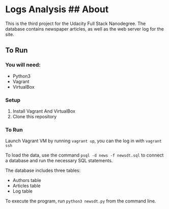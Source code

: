 # Logs Analysis ## About

This is the third project for the Udacity Full Stack Nanodegree. The database contains newspaper articles, as well as the web server log for the site.

## To Run

### You will need:
- Python3
- Vagrant
- VirtualBox

### Setup
1. Install Vagrant And VirtualBox
2. Clone this repository

### To Run

Launch Vagrant VM by running `vagrant up`, you can the log in with `vagrant ssh`

To load the data, use the command `psql -d news -f newsdt.sql` to connect a database and run the necessary SQL statements.

The database includes three tables:
- Authors table
- Articles table
- Log table

To execute the program, run `python3 newsdt.py` from the command line.
